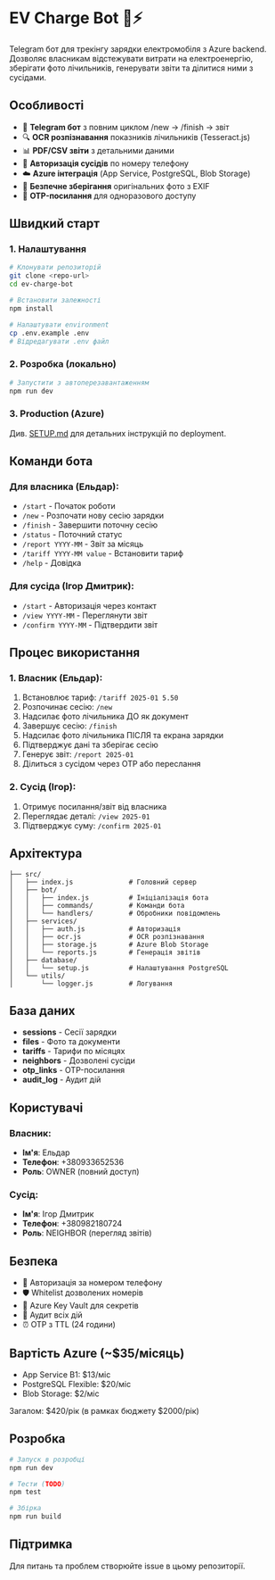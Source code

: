# EV Charge Bot 🚗⚡

Telegram бот для трекінгу зарядки електромобіля з Azure backend. Дозволяє власникам відстежувати витрати на електроенергію, зберігати фото лічильників, генерувати звіти та ділитися ними з сусідами.

## Особливості

- 📱 **Telegram бот** з повним циклом /new → /finish → звіт
- 🔍 **OCR розпізнавання** показників лічильників (Tesseract.js)
- 📊 **PDF/CSV звіти** з детальними даними
- 🔐 **Авторизація сусідів** по номеру телефону
- ☁️ **Azure інтеграція** (App Service, PostgreSQL, Blob Storage)
- 💾 **Безпечне зберігання** оригінальних фото з EXIF
- 🔄 **OTP-посилання** для одноразового доступу

## Швидкий старт

### 1. Налаштування
```bash
# Клонувати репозиторій
git clone <repo-url>
cd ev-charge-bot

# Встановити залежності
npm install

# Налаштувати environment
cp .env.example .env
# Відредагувати .env файл
```

### 2. Розробка (локально)
```bash
# Запустити з автоперезавантаженням
npm run dev
```

### 3. Production (Azure)
Див. [SETUP.md](SETUP.md) для детальних інструкцій по deployment.

## Команди бота

### Для власника (Ельдар):
- `/start` - Початок роботи
- `/new` - Розпочати нову сесію зарядки
- `/finish` - Завершити поточну сесію
- `/status` - Поточний статус
- `/report YYYY-MM` - Звіт за місяць
- `/tariff YYYY-MM value` - Встановити тариф
- `/help` - Довідка

### Для сусіда (Ігор Дмитрик):
- `/start` - Авторизація через контакт
- `/view YYYY-MM` - Переглянути звіт
- `/confirm YYYY-MM` - Підтвердити звіт

## Процес використання

### 1. Власник (Ельдар):
1. Встановлює тариф: `/tariff 2025-01 5.50`
2. Розпочинає сесію: `/new`
3. Надсилає фото лічильника ДО як документ
4. Завершує сесію: `/finish`
5. Надсилає фото лічильника ПІСЛЯ та екрана зарядки
6. Підтверджує дані та зберігає сесію
7. Генерує звіт: `/report 2025-01`
8. Ділиться з сусідом через OTP або переслання

### 2. Сусід (Ігор):
1. Отримує посилання/звіт від власника
2. Переглядає деталі: `/view 2025-01`
3. Підтверджує суму: `/confirm 2025-01`

## Архітектура

```
├── src/
│   ├── index.js              # Головний сервер
│   ├── bot/
│   │   ├── index.js          # Ініціалізація бота
│   │   ├── commands/         # Команди бота
│   │   └── handlers/         # Обробники повідомлень
│   ├── services/
│   │   ├── auth.js           # Авторизація
│   │   ├── ocr.js            # OCR розпізнавання
│   │   ├── storage.js        # Azure Blob Storage
│   │   └── reports.js        # Генерація звітів
│   ├── database/
│   │   └── setup.js          # Налаштування PostgreSQL
│   └── utils/
│       └── logger.js         # Логування
```

## База даних

- **sessions** - Сесії зарядки
- **files** - Фото та документи
- **tariffs** - Тарифи по місяцях
- **neighbors** - Дозволені сусіди
- **otp_links** - OTP-посилання
- **audit_log** - Аудит дій

## Користувачі

### Власник:
- **Ім'я**: Ельдар
- **Телефон**: +380933652536
- **Роль**: OWNER (повний доступ)

### Сусід:
- **Ім'я**: Ігор Дмитрик  
- **Телефон**: +380982180724
- **Роль**: NEIGHBOR (перегляд звітів)

## Безпека

- 🔐 Авторизація за номером телефону
- 🛡️ Whitelist дозволених номерів
- 🔑 Azure Key Vault для секретів
- 📝 Аудит всіх дій
- ⏰ OTP з TTL (24 години)

## Вартість Azure (~$35/місяць)

- App Service B1: $13/міс
- PostgreSQL Flexible: $20/міс
- Blob Storage: $2/міс

Загалом: $420/рік (в рамках бюджету $2000/рік)

## Розробка

```bash
# Запуск в розробці
npm run dev

# Тести (TODO)
npm test

# Збірка
npm run build
```

## Підтримка

Для питань та проблем створюйте issue в цьому репозиторії.